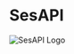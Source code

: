 # SesAPI
![SesAPI Logo]([http://url/to/img.png](https://media.discordapp.net/attachments/1170434746199834704/1175499333832024064/logo.png?ex=656b7410&is=6558ff10&hm=04fa64609edde47d0aa9caa3abb8f559f4da7c4f3f30f31398a7d0584f157e2c&=&width=2880&height=900)https://media.discordapp.net/attachments/1170434746199834704/1175499333832024064/logo.png?ex=656b7410&is=6558ff10&hm=04fa64609edde47d0aa9caa3abb8f559f4da7c4f3f30f31398a7d0584f157e2c&=&width=2880&height=900)
